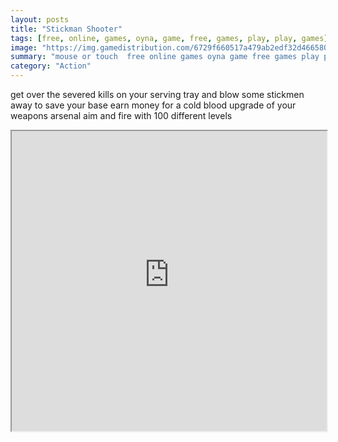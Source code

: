 ```yaml
---
layout: posts
title: "Stickman Shooter"
tags: [free, online, games, oyna, game, free, games, play, play, games]
image: "https://img.gamedistribution.com/6729f660517a479ab2edf32d4665800e.jpg"
summary: "mouse or touch  free online games oyna game free games play play games"
category: "Action"
---
```


get over the severed kills on your serving tray and blow some stickmen away to save your base earn money for a cold blood upgrade of your weapons arsenal aim and fire with 100 different levels

<iframe width="100%" height="480px;" src="https://html5.gamedistribution.com/6729f660517a479ab2edf32d4665800e/"></iframe>